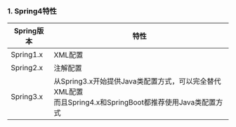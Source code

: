 ### 1. Spring4特性

| Spring版本 | 特性                                                         |
| ---------- | ------------------------------------------------------------ |
| Spring1.x  | XML配置                                                      |
| Spring2.x  | 注解配置                                                     |
| Spring3.x  | 从Spring3.x开始提供Java类配置方式，可以完全替代XML配置<br />而且Spring4.x和SpringBoot都推荐使用Java类配置方式 |













































































